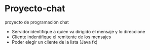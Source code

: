 # Proyecto-chat
proyecto de programación chat

- Servidor identifique a quien va dirigido el mensaje y lo direccione
- Cliente indentifique el remitente de los mensajes
- Poder elegir un cliente de la lista (Java fx)

